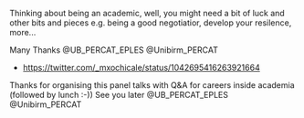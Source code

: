 



Thinking about being an academic, well, 
you might need a bit of luck and other bits and pieces
e.g. being a good negotiatior, develop your resilence, 
more... 


Many Thanks @UB_PERCAT_EPLES @Unibirm_PERCAT




* https://twitter.com/_mxochicale/status/1042695416263921664


Thanks for organising this panel talks with Q&A for careers inside academia (followed by lunch :-)) See you later 
@UB_PERCAT_EPLES @Unibirm_PERCAT
